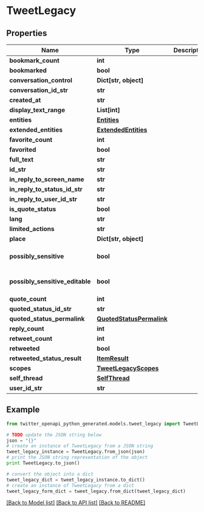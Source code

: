 # TweetLegacy


## Properties

Name | Type | Description | Notes
------------ | ------------- | ------------- | -------------
**bookmark_count** | **int** |  | 
**bookmarked** | **bool** |  | 
**conversation_control** | **Dict[str, object]** |  | [optional] 
**conversation_id_str** | **str** |  | 
**created_at** | **str** |  | 
**display_text_range** | **List[int]** |  | 
**entities** | [**Entities**](Entities.md) |  | 
**extended_entities** | [**ExtendedEntities**](ExtendedEntities.md) |  | [optional] 
**favorite_count** | **int** |  | 
**favorited** | **bool** |  | 
**full_text** | **str** |  | 
**id_str** | **str** |  | 
**in_reply_to_screen_name** | **str** |  | [optional] 
**in_reply_to_status_id_str** | **str** |  | [optional] 
**in_reply_to_user_id_str** | **str** |  | [optional] 
**is_quote_status** | **bool** |  | 
**lang** | **str** |  | 
**limited_actions** | **str** |  | [optional] 
**place** | **Dict[str, object]** |  | [optional] 
**possibly_sensitive** | **bool** |  | [optional] [default to False]
**possibly_sensitive_editable** | **bool** |  | [optional] [default to False]
**quote_count** | **int** |  | 
**quoted_status_id_str** | **str** |  | [optional] 
**quoted_status_permalink** | [**QuotedStatusPermalink**](QuotedStatusPermalink.md) |  | [optional] 
**reply_count** | **int** |  | 
**retweet_count** | **int** |  | 
**retweeted** | **bool** |  | 
**retweeted_status_result** | [**ItemResult**](ItemResult.md) |  | [optional] 
**scopes** | [**TweetLegacyScopes**](TweetLegacyScopes.md) |  | [optional] 
**self_thread** | [**SelfThread**](SelfThread.md) |  | [optional] 
**user_id_str** | **str** |  | 

## Example

```python
from twitter_openapi_python_generated.models.tweet_legacy import TweetLegacy

# TODO update the JSON string below
json = "{}"
# create an instance of TweetLegacy from a JSON string
tweet_legacy_instance = TweetLegacy.from_json(json)
# print the JSON string representation of the object
print TweetLegacy.to_json()

# convert the object into a dict
tweet_legacy_dict = tweet_legacy_instance.to_dict()
# create an instance of TweetLegacy from a dict
tweet_legacy_form_dict = tweet_legacy.from_dict(tweet_legacy_dict)
```
[[Back to Model list]](../README.md#documentation-for-models) [[Back to API list]](../README.md#documentation-for-api-endpoints) [[Back to README]](../README.md)


